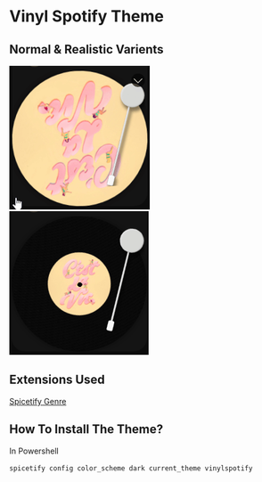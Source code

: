 # Vinyl Spotify Theme

## Normal & Realistic Varients

![picture](./assets/other/example-normal.gif) ![picture](./assets/other/example-realistic.gif)

## Extensions Used

[Spicetify Genre](https://github.com/Shinyhero36/Spicetify-Genre)


## How To Install The Theme?

In Powershell

```
spicetify config color_scheme dark current_theme vinylspotify
```
